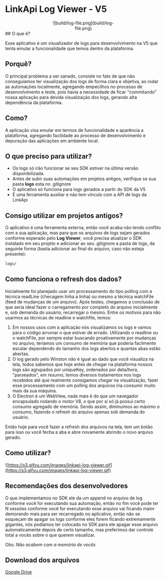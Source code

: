 # LinkApi Log Viewer - V5

<center>
	<div style="text-align: center; width: 200px;">
	![build/log-file.png](build/log-file.png)
	</div>
</center>
## O que é?

Esse aplicativo é um visualizador de logs para desenvolvimento na V5 que tenta emular a funcionalidade que temos dentro da plataforma. 

## Porquê?

O principal problema a ser sanado, consiste no fato de que não conseguíamos ter visualização dos logs de forma clara e objetiva, ao rodar as automações localmente, agregando empecilhos no processo de desenvolvimento e teste, pois havia a necessidade de ficar "commitando" nossa aplicação para devida visualização dos logs, gerando alta dependência da plataforma.

## Como?

A aplicação visa emular em termos de funcionalidade e aparência a plataforma, agregando facilidade ao processo de desenvolvimento e depuração das aplicações em ambiente local.

## O que preciso para utilizar?

- Os logs só irão funcionar se seu SDK estiver na última versão disponibilizada.
- Antes de subir suas automações em projetos antigos, verifique se sua pasta **logs** esta no .gitignore
- O aplicativo só funciona para logs gerados a partir do SDK da V5
- É uma ferramenta auxiliar e não tem vínculo com a API de logs da LinkApi

## Consigo utilizar em projetos antigos?

O aplicativo é uma ferramenta externa, então você acaba não tendo conflito com a sua aplicação, mas para que os arquivos de logs sejam gerados conforme esperado pelo **Log Viewer**, você precisa atualizar o SDK instalado em seu projeto e adicionar ao seu .gitignore a pasta de logs, da seguinte forma (basta adicionar ao final do arquivo, caso não esteja presente):

```bash
logs/
```

## Como funciona o refresh dos dados?

Inicialmente foi planejado usar um processamento do tipo polling com a técnica readLine (checagem linha a linha) ou mesmo a técnica watchFile (feed de mudanças de um arquivo). Após testes, chegamos a conclusão de que seria ideal fazer o carregamento por completo do arquivo inicialmente e, sob demanda do usuário, recarregar o mesmo. Entre os motivos para não usarmos as técnicas de readline e watchfile, temos:

1. Em nossos usos com a aplicação nós visualizamos os logs e vamos para o código arrumar o que estiver de errado. Utilizando o readline ou o watchFile, por sempre estar buscando proativamente por mudanças no arquivo, teríamos um consumo de memória que poderia facilmente escalar dependendo do tamanho dos logs abertos e quantas abas estão abertas.
2. O log gerado pelo Winston não é igual ao dado que você visualiza na tela, todos sabemos que hoje antes de chegar na plataforma nossos logs são agrupados por uniqueKey, ordenados por data/hora, "parseados", em resumo, temos diversos tratamentos nos logs recebidos até que realmente consigamos chegar na visualização, fazer esse processamento com um polling dos arquivos iria consumir muito mais da sua máquina.
3. O Electron é um WebView, nada mais é do que um navegador encapsulado rodando o motor V8, o que por si só já possui certo consumo agregado de memória. Sendo assim, diminuímos ao máximo o consumo, fazendo o refresh do arquivo apenas sob demanda do usuário.

Então hoje para você fazer a refresh dos arquivos na tela, tem um botão para isso ou você fecha a aba e abre novamente abrindo o novo arquivo gerado.

## Como utilizar?

![https://s3.gifyu.com/images/linkapi-log-viewer.gif](https://s3.gifyu.com/images/linkapi-log-viewer.gif)

## Recomendações dos desenvolvedores

O que implementamos no SDK ele da um append no arquivo de log conforme você for executando sua automação, então no fim você pode ter N sessões conforme você for executando esse arquivo vai ficando maior demorando mais para ser recarregado no aplicativo, então não se esqueçam de apagar os logs conforme eles forem ficando extremamente gigantes, nós podíamos ter colocado no SDK para ele apagar esse arquivo automaticamente depois de certo tamanho, mas preferimos dar controle total a vocês sobre o que querem visualizar. 

Obs: *Não acabem com a memória de vocês*

## Download dos arquivos
[Google Drive](https://drive.google.com/drive/u/5/folders/1x5OSAzhYZdsdNnzwWFE-LrJhY0vYggEV "Google Drive")
